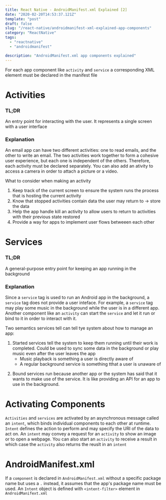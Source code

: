 ```yaml
---
title: React Native - AndroidManifest.xml Explained [2]
date: "2020-02-20T14:53:37.121Z"
template: "post"
draft: false
slug: "/react-native/androidmanifest-xml-explained-app-components"
category: "ReactNative"
tags:
  - "reactnative"
  - "androidmanifest"

description: "AndroidManifest.xml app components explained"
---
```


For each app component like `activity` and `service` a corresponding XML element must be declared in the manifest file

# Activities

### TL;DR

An entry point for interacting with the user. It represents a single screen with a user interface

### Explanation

An email app can have two different activities: one to read emails, and the other to write an email. The two activities work together to form a cohesive user experience, but each one is independent of the others. Therefore, each activity must be declared separately. You can also add an ativity to access a camera in order to attach a picture or a video.

What to consider when making an activity

1. Keep track of the current screen to ensure the system runs the process that is hosting the current activity
2. Know that stopped activities contain data the user may return to -> store the data
3. Help the app handle kill an activity to allow users to return to activities with their previous state restored
4. Provide a way for apps to implement user flows betweeen each other

# Services

### TL;DR

A general-purpose entry point for keeping an app running in the background

### Explanation

Since a `service` tag is used to run an Android app in the background, a `service` tag does not provide a user inteface. For example, a `service` tag may play some music in the background while the user is in a different app. Another component like an `activity` can start the `service` and let it run or bind to it in order to interact with it.

Two semantics services tell can tell tye system about how to manage an app:

1. Started services tell the system to keep them running until their work is completed. Could be used to sync some data in the background or play music even after the user leaves the app
   - Music playback is something a user is directly aware of
   - A regular background service is something tthat a user is unaware of

2) Bound services run because another app or the system has said that it wants to make use of the service. It is like providing an API for an app to use in the background.

# Activating Components

`Activities` and `services` are activated by an asynchronous message called an `intent`, which binds individual components to each other at runtime. `Intent` defines the action to perform and may specify the URI of the data to act on. An `intent` may convey a request for an `activity` to show an image or to open a webpage. You can also start an `activity` to receive a result in which case the `activity` also returns the reuslt in an `intent`

# AndroidManifest.xml

If a `component` is declared in `AndroidManifest.xml` without a specific package name but uses a `.` instead, it assumes that the app's package name must be used. An `Intent` object is defined with `<intent-filter>` element in `AndroidManifext.xml`
